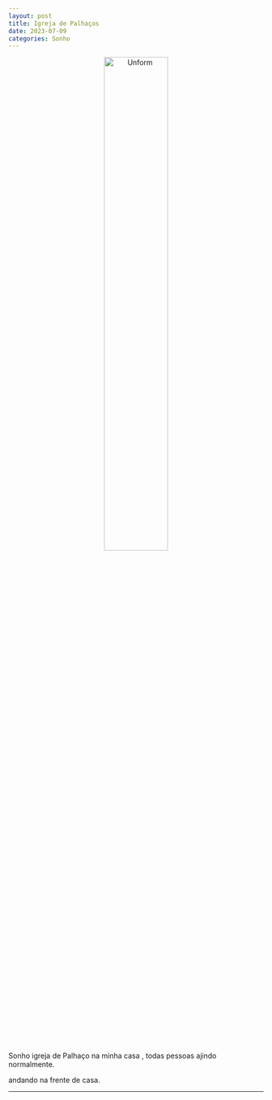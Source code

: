 ```yaml
---
layout: post
title: Igreja de Palhaços
date: 2023-07-09
categories: Sonho
---
```


<p align="center">
<img src="{{ site.baseurl }}/images/2023-07-09-Sonho-Igreja-de-Palhaco.png" height="50%" width="50%" alt="Unform" />
</p>


Sonho igreja de Palhaço na minha casa , todas pessoas ajindo normalmente.

andando na frente de casa.

-----------------------